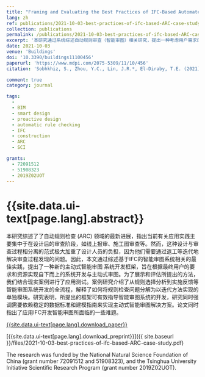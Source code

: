 ```yaml
---
title: "Framing and Evaluating the Best Practices of IFC-Based Automated Rule Checking: A Case Study"
lang: zh
ref: publications/2021-10-03-best-practices-of-ifc-based-ARC-case-study
collection: publications
permalink: /publications/2021-10-03-best-practices-of-ifc-based-ARC-case-study
excerpt: '本研究通过系统综述自动规则审查（智能审图）相关研究，提出一种考虑用户需求的主动式设计审图框架。相比先设计后审查的模式，该方法可以在设计过程中进行动态审查并给出设计参数取值建议，从而更好的提升设计质量。论文同时指出未来可以进一步考虑基于审图规则的自动设计或智能设计生成'
date: 2021-10-03
venue: 'Buildings'
doi: '10.3390/buildings11100456'
paperurl: 'https://www.mdpi.com/2075-5309/11/10/456'
citation: 'Sobhkhiz, S., Zhou, Y.C., Lin, J.R.*, El-Diraby, T.E. (2021). Framing and Evaluating the Best Practices of IFC-Based Automated Rule Checking: A Case Study. <i>Buildings</i>, 11, 456. doi: 10.3390/buildings11100456'

comment: true
category: journal

tags: 
  - 
  - BIM
  - smart design
  - proactive design
  - automatic rule checking
  - IFC
  - construction
  - ARC
  - SCI

grants:
  - 72091512
  - 51908323
  - 2019Z02UOT
---
```



{{site.data.ui-text[page.lang].abstract}}
====

本研究综述了了自动规则检查 (ARC) 领域的最新进展，指出当前有关应用实践主要集中于在设计后的审查阶段，如线上报审、施工图审查等。然而，这种设计与审查过程相分离的范式极大加重了设计人员的负担，因为他们需要通过返工等迭代地解决审查过程发现的问题。因此，本文通过综述基于IFC的智能审图系统相关的最佳实践，提出了一种新的主动式智能审图 系统开发框架，旨在根据最终用户的要求和资源实现自下而上的系统开发与主动式审图。为了展示和评估所提出的方法，我们结合现实案例进行了应用测试。案例研究介绍了从规则选择分析到实施反馈等智能审图系统开发的全流程，解释了如何将规则检查问题分解为以迭代方法实现的单独模块。研究表明，所提出的框架可有效指导智能审图系统的开发，研究同时强调需要依赖稳定的数据标准和建模指南来实现主动式智能审图解决方案。论文同时指出了应用IFC开发智能审图所面临的一些难题。

[{{site.data.ui-text[page.lang].download_paper}}]({{page.paperurl}})

[{{site.data.ui-text[page.lang].download_preprint}}]({{ site.baseurl }}/files/2021-10-03-best-practices-of-ifc-based-ARC-case-study.pdf)

The research was funded by the National Natural Science Foundation of China (grant number 72091512 and 51908323), and the Tsinghua University Initiative Scientific Research Program (grant number 2019Z02UOT).



